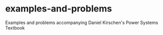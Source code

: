 # examples-and-problems
Examples and problems accompanying Daniel Kirschen's Power Systems Textbook
